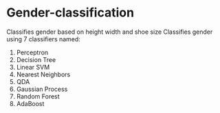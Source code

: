 # Gender-classification
Classifies gender based on height width and shoe size
Classifies gender using 7 classifiers named:
1. Perceptron
2. Decision Tree
3. Linear SVM
4. Nearest Neighbors
5. QDA
6. Gaussian Process
7. Random Forest
8. AdaBoost
